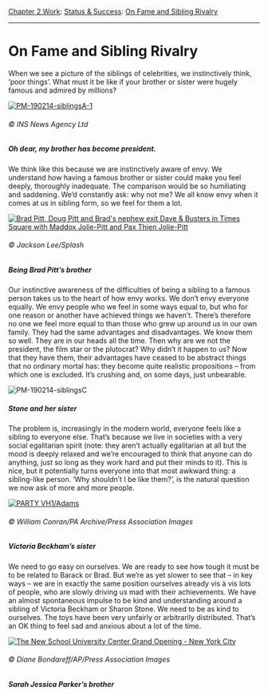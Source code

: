 [Chapter 2.Work](https://www.theschooloflife.com/thebookoflife/category/work/): [Status & Success](https://www.theschooloflife.com/thebookoflife/category/work/status-and-success/): [On Fame and Sibling Rivalry](https://www.theschooloflife.com/thebookoflife/siblings-of-the-famous-preach-compassion/)

* * *

# On Fame and Sibling Rivalry

When we see a picture of the siblings of celebrities, we instinctively think, ‘poor things’. What must it be like if your brother or sister were hugely famous and admired by millions?

[![PM-190214-siblingsA-1](https://www.theschooloflife.com/thebookoflife/wp-content/uploads/2014/10/PM-190214-siblingsA-1.jpg)](http://www.thebookoflife.org/wp-content/uploads/2014/10/PM-190214-siblingsA-1.jpg)

###### © INS News Agency Ltd

##### Oh dear, my brother has become president.

We think like this because we are instinctively aware of envy. We understand how having a famous brother or sister could make you feel deeply, thoroughly inadequate. The comparison would be so humiliating and saddening. We’d constantly ask: why not me? We all know envy when it comes at us in sibling form, so we feel for them a lot.

[![Brad Pitt, Doug Pitt and Brad's nephew exit Dave & Busters in Times Square with Maddox Jolie-Pitt and Pax Thien Jolie-Pitt](https://www.theschooloflife.com/thebookoflife/wp-content/uploads/2014/10/PM-190214-siblingsB.jpg)](http://www.thebookoflife.org/wp-content/uploads/2014/10/PM-190214-siblingsB.jpg)

###### © Jackson Lee/Splash

##### Being Brad Pitt’s brother

Our instinctive awareness of the difficulties of being a sibling to a famous person takes us to the heart of how envy works. We don’t envy everyone equally. We envy people who we feel in some ways equal to, but who for one reason or another have achieved things we haven’t. There’s therefore no one we feel more equal to than those who grew up around us in our own family. They had the same advantages and disadvantages. We know them so well. They are in our heads all the time. Then why are we not the president, the film star or the plutocrat? Why didn’t it happen to us? Now that they have them, their advantages have ceased to be abstract things that no ordinary mortal has: they become quite realistic propositions – from which one is excluded. It’s crushing and, on some days, just unbearable.

![PM-190214-siblingsC](https://www.theschooloflife.com/thebookoflife/wp-content/uploads/2014/09/PM-190214-siblingsC.jpg)

##### Stone and her sister

The problem is, increasingly in the modern world, everyone feels like a sibling to everyone else. That’s because we live in societies with a very social egalitarian spirit (note: they aren’t actually egalitarian at all but the mood is deeply relaxed and we’re encouraged to think that anyone can do anything, just so long as they work hard and put their minds to it). This is nice, but it potentially turns everyone into that most awkward thing: a sibling-like person. ‘Why shouldn’t I be like them?’, is the natural question we now ask of more and more people.

[![PARTY VH1/Adams](https://www.theschooloflife.com/thebookoflife/wp-content/uploads/2014/10/PM-190214-siblingsD.jpg)](http://www.thebookoflife.org/wp-content/uploads/2014/10/PM-190214-siblingsD.jpg)

###### © William Conran/PA Archive/Press Association Images

##### Victoria Beckham’s sister

We need to go easy on ourselves. We are ready to see how tough it must be to be related to Barack or Brad. But we’re as yet slower to see that – in key ways – we are in exactly the same position ourselves already vis à vis lots of people, who are slowly driving us mad with their achievements. We have an almost spontaneous impulse to be kind and understanding around a sibling of Victoria Beckham or Sharon Stone. We need to be as kind to ourselves. The toys have been very unfairly or arbitrarily distributed. That’s an OK thing to feel sad and anxious about a lot of the time.

[![The New School University Center Grand Opening - New York City](https://www.theschooloflife.com/thebookoflife/wp-content/uploads/2014/10/PM-190214-siblingsE.jpg)](http://www.thebookoflife.org/wp-content/uploads/2014/10/PM-190214-siblingsE.jpg)

###### © Diane Bondareff/AP/Press Association Images

##### Sarah Jessica Parker’s brother
